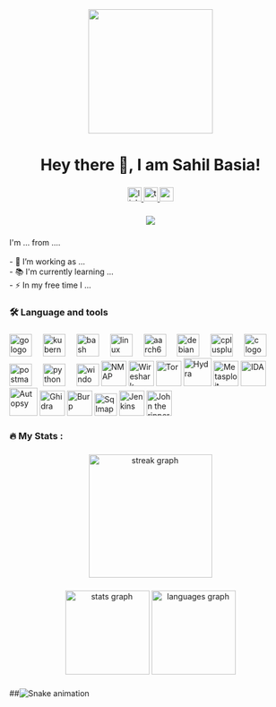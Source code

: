 <div align="center">
  <img height="222" src="https://raw.githubusercontent.com/trinib/trinib/main/images/terminal.gif"  />
</div>

###

<h1 align="center">Hey there 👋, I am Sahil Basia!</h1>

###

<div align="center">
  <a href="www.linkedin.com/in/dcsfsdg-ssadasfasas" target="_blank">
    <img src="https://img.shields.io/static/v1?message=LinkedIn&logo=linkedin&label=&color=0077B5&logoColor=white&labelColor=&style=for-the-badge" height="25" alt="linkedin logo"  />
  </a>
  <a href="https://tryhackme.com/p/SahilBasia" target="_blank">
    <img src="https://img.shields.io/static/v1?message=TryHackMe&logo=tryhackme&label=&color=88cc14&logoColor=white&labelColor=&style=for-the-badge" height="25" alt="tryhackme logo"  />
  </a>
  <a href="https://medium.com/@sahilbasia8" target="_blank">
    <img src="https://img.shields.io/static/v1?message=Medium&logo=medium&label=&color=12100E&logoColor=white&labelColor=&style=for-the-badge" height="25" alt="medium logo"  />
  </a>
</div>

###

<div align="center">
  <img src="https://visitor-badge.laobi.icu/badge?page_id=pk3x3c.pk3x3c&"  />
</div>

###

<p align="left">I'm ... from ....<br><br>- 🔭 I’m working as ...<br>- 📚 I'm currently learning ...<br>- ⚡ In my free time I ...</p>

###

<h3 align="left">🛠 Language and tools</h3>

###

<div align="left">
  <img src="https://cdn.jsdelivr.net/gh/devicons/devicon/icons/go/go-original-wordmark.svg" height="40" alt="go logo"  />
  <img width="12" />
  <img src="https://cdn.jsdelivr.net/gh/devicons/devicon/icons/kubernetes/kubernetes-plain.svg" height="40" alt="kubernetes logo"  />
  <img width="12" />
  <img src="https://skillicons.dev/icons?i=bash" height="40" alt="bash logo"  />
  <img width="12" />
  <img src="https://cdn.jsdelivr.net/gh/devicons/devicon/icons/linux/linux-original.svg" height="40" alt="linux logo"  />
  <img width="12" />
  <img src="https://cdn.jsdelivr.net/gh/devicons/devicon/icons/aarch64/aarch64-original.svg" height="40" alt="aarch64 logo"  />
  <img width="12" />
  <img src="https://cdn.simpleicons.org/debian/A81D33" height="40" alt="debian logo"  />
  <img width="12" />
  <img src="https://cdn.simpleicons.org/c++/00599C" height="40" alt="cplusplus logo"  />
  <img width="12" />
  <img src="https://skillicons.dev/icons?i=c" height="40" alt="c logo"  />
  <img width="12" />
  <img src="https://cdn.simpleicons.org/postman/FF6C37" height="40" alt="postman logo"  />
  
  <img width="12" />
  <img src="https://skillicons.dev/icons?i=py" height="40" alt="python logo"  />
  <img width="12" />
  <img src="https://cdn.simpleicons.org/windows/0078D6" height="40" alt="windows8 logo"  />
  <img src="https://nmap.org/images/nmap-logo-256x256.png" height="45" width="45" alt="NMAP"  />
  
  <img src="https://upload.wikimedia.org/wikipedia/commons/thumb/d/df/Wireshark_icon.svg/1024px-Wireshark_icon.svg.png" height="45" width="45" alt="Wireshark"  />
  
  <img src="https://w7.pngwing.com/pngs/137/893/png-transparent-tor-browser-computer-security-onion-computer-software-onion-purple-food-leaf.png" height="45"  alt="Tor"  />
  
  <img src="https://encrypted-tbn0.gstatic.com/images?q=tbn:ANd9GcTXnAR82ZzXq-OEPcGp47NmimnwfZkfXyhw-nwvfz-YqG9jaz1yuIkhyIDAWRzf51VKctY&usqp=CAU" height="50"  alt="Hydra"  />
  
  
  <img src="https://encrypted-tbn0.gstatic.com/images?q=tbn:ANd9GcS83leTqEV2GAapYSAxL4FLoXVQ44aBBw_-yXyxZB1TzS6Ct_hkjCvJnmOSbVXrl56K2Sc&usqp=CAU" height="45" width="45" alt="Metasploit"  />
  
  <img src="https://encrypted-tbn0.gstatic.com/images?q=tbn:ANd9GcRIoPc48fN2pOSdTMluqTNPyscG1qDo7rRt83n6r8fKrycpsgPvH7XrCIWHe6QhsEF4_MY&usqp=CAU" height="45" width="45" alt="IDA"  />
  
  <img src="https://encrypted-tbn0.gstatic.com/images?q=tbn:ANd9GcRyc9NOeZXFYzQyT-8X6aF1UDwcdLEcd3YV7oo1Gb-08iisrjHHmy3XCR5H5xahxQSKf24&usqp=CAU" height="50"  alt="Autopsy"  />
 
  <img src="https://seeklogo.com/images/G/ghidra-logo-6BE9F01930-seeklogo.com.png" height="45" alt="Ghidra"  />
  
  <img src="https://assets.tryhackme.com/img/modules/burp-suite.png" height="45"  alt="Burp"  />
  
  
  
  <img src="https://upload.wikimedia.org/wikipedia/commons/thumb/4/4f/Sqlmap_logo.png/640px-Sqlmap_logo.png" height="40" alt="Sqlmap"  />
  
  
  <img src="https://w7.pngwing.com/pngs/122/347/png-transparent-jenkins-continuous-integration-continuous-delivery-ci-cd-computer-software-others-hand-logo-cartoon-thumbnail.png" height="45"  alt="Jenkins"  />
  
  
  
  
  
  <img src="https://d23vnjd1yg7tth.cloudfront.net/wp-content/uploads/2021/12/Picture2.png" height="45" alt="John the ripper"  />
  
  
  
  
  
  
</div>

###

<h3 align="left">🔥   My Stats :</h3>

###

<div align="center">
  <img src="https://streak-stats.demolab.com?user=pk3x3c&locale=en&mode=daily&theme=dark&hide_border=false&border_radius=5&order=3" height="220" alt="streak graph"  />
</div>

###

<div align="center">
  <img src="https://github-readme-stats.vercel.app/api?username=pk3x3c&hide_title=false&hide_rank=false&show_icons=true&include_all_commits=true&count_private=true&disable_animations=false&theme=dracula&locale=en&hide_border=false&order=1" height="150" alt="stats graph"  />
  <img src="https://github-readme-stats.vercel.app/api/top-langs?username=pk3x3c&locale=en&hide_title=false&layout=compact&card_width=320&langs_count=5&theme=dracula&hide_border=false&order=2" height="150" alt="languages graph"  />
</div>

###

##<img src="https://raw.githubusercontent.com/pk3x3c/pk3x3c/output/snake.svg" alt="Snake animation" />

###
